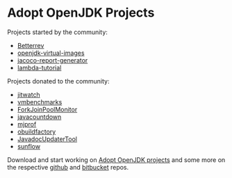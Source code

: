 # Adopt OpenJDK Projects

Projects started by the community:
* [Betterrev](adoptopenjdk_projects_betterrev.md)
* [openjdk-virtual-images](http://github.com/adoptopenjdk/openjdk-virtual-images)
* [jacoco-report-generator](http://github.com/adoptopenjdk/jacoco-report-generator)
* [lambda-tutorial](http://github.com/adoptopenjdk/lambda-tutorial)

Projects donated to the community:
* [jitwatch](http://github.com/adoptopenjdk/jitwatch)
* [vmbenchmarks](http://github.com/adoptopenjdk/vmbenchmarks)
* [ForkJoinPoolMonitor](http://github.com/adoptopenjdk/ForkJoinPoolMonitor)
* [javacountdown](http://github.com/adoptopenjdk/javacountdown)
* [mjprof](http://github.com/adoptopenjdk/mjprof)
* [obuildfactory](http://github.com/adoptopenjdk/obuildfactory)
* [JavadocUpdaterTool](http://github.com/adoptopenjdk/JavadocUpdaterTool)
* [sunflow](http://github.com/adoptopenjdk/sunflow)


Download and start working on [Adopt OpenJDK projects](https://java.net/projects/adoptopenjdk/pages/AdoptOpenJDK#What_do_we_work_on_for_OpenJDK?) and some more on the respective [github](https://github.com/AdoptOpenJDK/) and [bitbucket](https://bitbucket.org/adoptopenjdk/) repos.